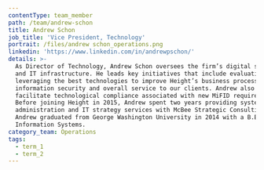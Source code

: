 ```yaml
---
contentType: team_member
path: /team/andrew-schon
title: Andrew Schon
job_title: 'Vice President, Technology'
portrait: /files/andrew schon_operations.png
linkedin: 'https://www.linkedin.com/in/andrewpschon/'
details: >-
  As Director of Technology, Andrew Schon oversees the firm’s digital strategy
  and IT infrastructure. He leads key initiatives that include evaluating and
  leveraging the best technologies to improve Height’s business processes,
  information security and overall service to our clients. Andrew also helps
  facilitate technological compliance associated with new MiFID requirements.
  Before joining Height in 2015, Andrew spent two years providing systems
  administration and IT strategy services with McBee Strategic Consulting.
  Andrew graduated from George Washington University in 2014 with a B.B.A. in
  Information Systems.
category_team: Operations
tags:
  - term_1
  - term_2
---
```


